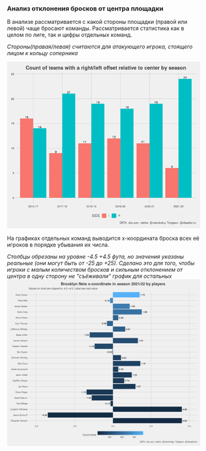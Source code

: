### Анализ отклонения бросков от центра площадки

В анализе рассматривается с какой стороны площадки (правой или левой) чаще бросают команды. Рассматривается статистика как в целом по лиге, так и цифры отдельных команд.

*Стороны(правая/левая) считаются для атакующего игрока, стоящего лицом к кольцу соперника*

![](https://raw.githubusercontent.com/shufinskiy/nba_various/main/shift_loc_x/charts/cnt_season.png)

На графиках отдельных команд выводится x-координата броска всех её игроков в порядке убывания их числа.

*Столбцы обрезаны на уровне -4.5 +4.5 фута, но значения указаны реальные (они могут быть от -25 до +25). Сделано
это для того, чтобы игроки с малым количеством бросков и сильным отклонением от центра в одну сторону не "съёживали"
график для остальных*
![](https://raw.githubusercontent.com/shufinskiy/nba_various/main/shift_loc_x/charts/bkn.png)
